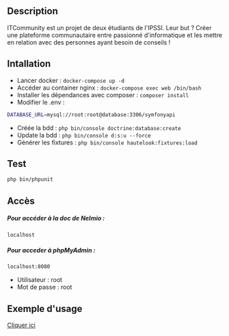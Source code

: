 ## Description

ITCommunity est un projet de deux étudiants de l'IPSSI. Leur but ? Créer une plateforme communautaire entre passionné d'informatique et les mettre en relation avec des personnes ayant besoin de conseils !

## Intallation

- Lancer docker : `docker-compose up -d`
- Accéder au container nginx : `docker-compose exec web /bin/bash`
- Installer les dépendances avec composer : `composer install`
- Modifier le .env :
```bash
DATABASE_URL=mysql://root:root@database:3306/symfonyapi
```
- Créée la bdd : `php bin/console doctrine:database:create`
- Update la bdd : `php bin/console d:s:u --force`
- Générer les fixtures : `php bin/console hautelook:fixtures:load`

## Test
```bash
php bin/phpunit
```
## Accès

##### Pour accéder à la doc de Nelmio : 

```bash
localhost
```

##### Pour acceder à phpMyAdmin :
```bash
localhost:8080
```
- Utilisateur : root
- Mot de passe :  root

## Exemple d'usage

[Cliquer ici](https://github.com/Easy-Lab/ITCommunity-Api/blob/develop/EXAMPLES.md)
